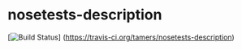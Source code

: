 nosetests-description
=====================
[![Build Status](https://travis-ci.org/tamers/nosetests-description.svg?branch=master)]
(https://travis-ci.org/tamers/nosetests-description)
